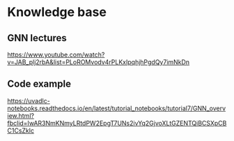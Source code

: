 # Knowledge base  
## GNN lectures
https://www.youtube.com/watch?v=JAB_plj2rbA&list=PLoROMvodv4rPLKxIpqhjhPgdQy7imNkDn
## Code example
https://uvadlc-notebooks.readthedocs.io/en/latest/tutorial_notebooks/tutorial7/GNN_overview.html?fbclid=IwAR3NmKNmyLRtdPW2EpgT7UNs2ivYq2GjvoXLtGZENTQiBCSXpCBC1CsZklc

